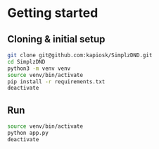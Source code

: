 # Getting started

## Cloning & initial setup

```bash
git clone git@github.com:kapiosk/SimplzDND.git
cd SimplzDND
python3 -m venv venv
source venv/bin/activate
pip install -r requirements.txt
deactivate
```

## Run

```bash
source venv/bin/activate
python app.py
deactivate
```
